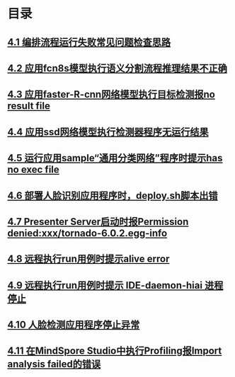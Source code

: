 # 目录
##  [4.1 编排流程运行失败常见问题检查思路](part4-1.md)
##  [4.2 应用fcn8s模型执行语义分割流程推理结果不正确](part4-2.md)
##  [4.3 应用faster-R-cnn网络模型执行目标检测报no result file](part4-3.md)
##  [4.4 应用ssd网络模型执行检测器程序无运行结果](part4-4.md)
##  [4.5 运行应用sample“通用分类网络”程序时提示has no exec file](part4-5.md)
##  [4.6 部署人脸识别应用程序时，deploy.sh脚本出错](part4-6.md)
##  [4.7 Presenter Server启动时报Permission denied:xxx/tornado-6.0.2.egg-info](part4-7.md)
##  [4.8 远程执行run用例时提示alive error](part4-8.md)
##  [4.9 远程执行run用例时提示 IDE-daemon-hiai 进程停止](part4-9.md)
##  [4.10 人脸检测应用程序停止异常](part4-10.md)
##  [4.11 在MindSpore Studio中执行Profiling报Import analysis failed的错误](part4-11.md)



